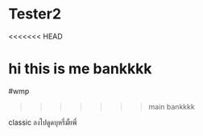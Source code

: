 # Tester2

<<<<<<< HEAD

hi this is me bankkkk
=======
#wmp
>>>>>>> main
bankkkk



classic
ลงไปดูดบุหรี่มั้ยพี่